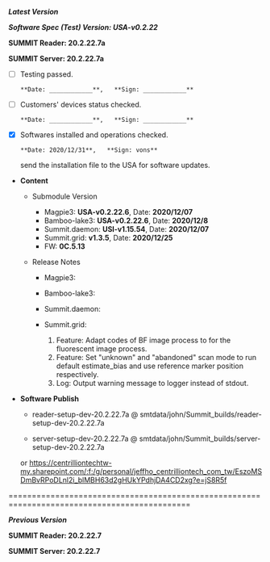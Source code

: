 



***Latest Version***

***Software Spec (Test) Version: USA-v0.2.22***

**SUMMIT Reader: 20.2.22.7a**

**SUMMIT Server: 20.2.22.7a**

* [ ] Testing passed.

      **Date: ____________**,   **Sign: ____________**

* [ ] Customers' devices status checked.

      **Date: ____________**,   **Sign: ____________**

* [x] Softwares installed and operations checked.

      **Date: 2020/12/31**,   **Sign: vons**
    send the installation file to the USA for software updates.

*  **Content**  
    *  Submodule Version  
        *  Magpie3: **USA-v0.2.22.6**,          Date: **2020/12/07**  
        *  Bamboo-lake3: **USA-v0.2.22.6**,          Date: **2020/12/8**  
        *  Summit.daemon: **USI-v1.15.54**,          Date: **2020/12/07**  
        *  Summit.grid: **v1.3.5**,          Date: **2020/12/25**  
        *  FW: **0C.5.13**

    *  Release Notes  
        *  Magpie3:
  
        *  Bamboo-lake3:
  
        *  Summit.daemon:
  
        *  Summit.grid:  
            1. Feature: Adapt codes of BF image process to for the fluorescent image process.  
            2. Feature: Set "unknown" and "abandoned" scan mode to run default estimate_bias and use reference marker position respectively.  
            3. Log: Output warning message to logger instead of stdout.
  
* **Software Publish** 

    * reader-setup-dev-20.2.22.7a @ smtdata/john/Summit_builds/reader-setup-dev-20.2.22.7a

    * server-setup-dev-20.2.22.7a @ smtdata/john/Summit_builds/server-setup-dev-20.2.22.7a

    or https://centrilliontechtw-my.sharepoint.com/:f:/g/personal/jeffho_centrilliontech_com_tw/EszoMSDmBvRPoDLnl2i_blMBH63d2gHUkYPdhjDA4CD2xg?e=jS8R5f

=============================================================================================

***Previous Version***

**SUMMIT Reader: 20.2.22.7**

**SUMMIT Server: 20.2.22.7**
